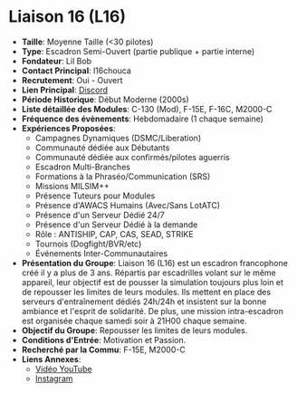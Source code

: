 # Liaison 16 (L16)

- **Taille**: Moyenne Taille (<30 pilotes)
- **Type**: Escadron Semi-Ouvert (partie publique + partie interne)
- **Fondateur**: Lil Bob
- **Contact Principal**: l16chouca
- **Recrutement**: Oui - Ouvert
- **Lien Principal**: [Discord](https://discord.gg/XTdYajXJmd)
- **Période Historique**: Début Moderne (2000s)
- **Liste détaillée des Modules**: C-130 (Mod), F-15E, F-16C, M2000-C
- **Fréquence des évènements**: Hebdomadaire (1 chaque semaine)
- **Expériences Proposées**:
  - Campagnes Dynamiques (DSMC/Liberation)
  - Communauté dédiée aux Débutants
  - Communauté dédiée aux confirmés/pilotes aguerris
  - Escadron Multi-Branches
  - Formations à la Phraséo/Communication (SRS)
  - Missions MILSIM++
  - Présence Tuteurs pour Modules
  - Présence d'AWACS Humains (Avec/Sans LotATC)
  - Présence d'un Serveur Dédié 24/7
  - Présence d'un Serveur Dédié à la demande
  - Rôle : ANTISHIP, CAP, CAS, SEAD, STRIKE
  - Tournois (Dogfight/BVR/etc)
  - Événements Inter-Communautaires
- **Présentation du Groupe**: Liaison 16 (L16) est un escadron francophone créé il y a plus de 3 ans. Répartis par escadrilles volant sur le même appareil, leur objectif est de pousser la simulation toujours plus loin et de repousser les limites de leurs modules. Ils mettent en place des serveurs d'entraînement dédiés 24h/24h et insistent sur la bonne ambiance et l'esprit de solidarité. De plus, une mission intra-escadron est organisée chaque samedi soir à 21H00 chaque semaine.
- **Objectif du Groupe**: Repousser les limites de leurs modules.
- **Conditions d'Entrée**: Motivation et Passion.
- **Recherché par la Commu**: F-15E, M2000-C
- **Liens Annexes**:
  - [Vidéo YouTube](https://www.youtube.com/watch?v=HfmppgaHQOs&t=26s)
  - [Instagram](https://www.instagram.com/liaison_16_francophone/)